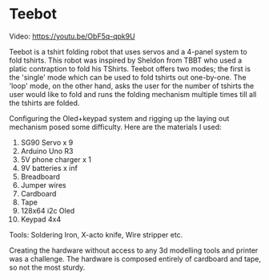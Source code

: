 # Teebot
Video: https://youtu.be/ObF5q-qpk9U

Teebot is a tshirt folding robot that uses servos and a 4-panel system to fold tshirts. This robot was inspired by Sheldon from TBBT who used a platic contraption to fold his TShirts. Teebot offers two modes; the first is the 'single' mode which can be used to fold tshirts out one-by-one. The 'loop' mode, on the other hand, asks the user for the number of tshirts the user would like to fold and runs the folding mechanism multiple times till all the tshirts are folded. 

Configuring the Oled+keypad system and rigging up the laying out mechanism posed some difficulty. Here are the materials I used:
1. SG90 Servo x 9
2. Arduino Uno R3
3. 5V phone charger x 1
4. 9V batteries x inf
5. Breadboard
6. Jumper wires
7. Cardboard
8. Tape
9. 128x64 i2c Oled
10.  Keypad 4x4

Tools: Soldering Iron, X-acto knife, Wire stripper etc.
   
Creating the hardware without access to any 3d modelling tools and printer was a challenge. The hardware is composed entirely of cardboard and tape, so not the most sturdy. 
